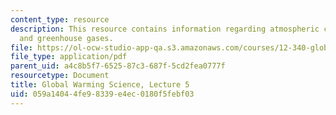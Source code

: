 ```yaml
---
content_type: resource
description: This resource contains information regarding atmospheric composition
  and greenhouse gases.
file: https://ol-ocw-studio-app-qa.s3.amazonaws.com/courses/12-340-global-warming-science-spring-2012/059a14044fe98339e4ec0180f5febf03_MIT12_340S12_lec5.pdf
file_type: application/pdf
parent_uid: a4c8b5f7-6525-87c3-687f-5cd2fea0777f
resourcetype: Document
title: Global Warming Science, Lecture 5
uid: 059a1404-4fe9-8339-e4ec-0180f5febf03
---
```

